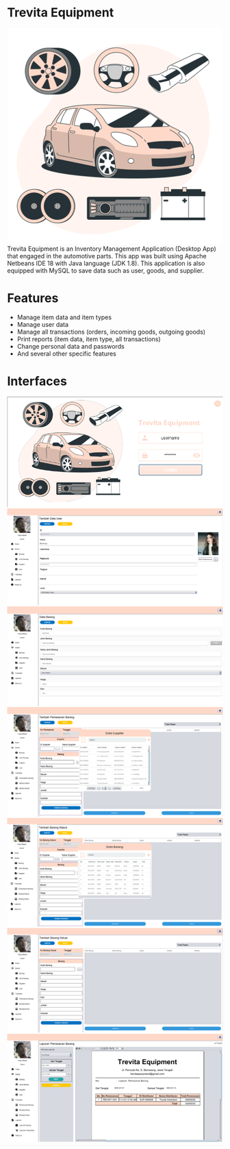 # Trevita Equipment
![alt text](https://github.com/WaduheX99/Trevita-Equipment/blob/master/interface/login_bg.png)
Trevita Equipment is an Inventory Management Application (Desktop App) that engaged in the automotive parts. This app was built using Apache Netbeans IDE 18 with Java language (JDK 1.8). This application is also equipped with MySQL to save data such as user, goods, and supplier.

# Features
- Manage item data and item types
- Manage user data
- Manage all transactions (orders, incoming goods, outgoing goods)
- Print reports (item data, item type, all transactions)
- Change personal data and passwords
- And several other specific features

# Interfaces
![alt text](https://github.com/WaduheX99/Trevita-Equipment/blob/master/interface/login_phase.png)
![alt text](https://github.com/WaduheX99/Trevita-Equipment/blob/master/interface/Desain%20Input%20User.png)
![alt text](https://github.com/WaduheX99/Trevita-Equipment/blob/master/interface/Desain%20Input%20Data%20Barang.png)
![alt text](https://github.com/WaduheX99/Trevita-Equipment/blob/master/interface/Desain%20Input%20Pemesanan.png)
![alt text](https://github.com/WaduheX99/Trevita-Equipment/blob/master/interface/Desain%20Input%20Data%20Barang%20Masuk.png)
![alt text](https://github.com/WaduheX99/Trevita-Equipment/blob/master/interface/Desain%20Input%20Data%20Barang%20Keluar.png)
![alt text](https://github.com/WaduheX99/Trevita-Equipment/blob/master/interface/Desain%20Output%20Cetak%20Laporan%20Pemesanan%20Per%20Periode.png)